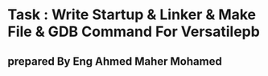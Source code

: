 # Task : Write Startup & Linker & Make File & GDB Command For Versatilepb
## prepared By Eng Ahmed Maher Mohamed 